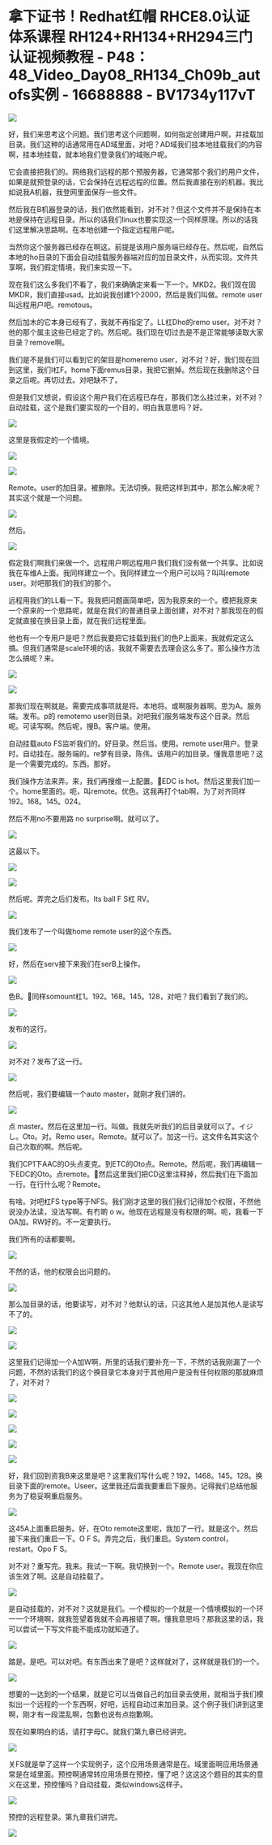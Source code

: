 # 拿下证书！Redhat红帽 RHCE8.0认证体系课程 RH124+RH134+RH294三门认证视频教程 - P48：48_Video_Day08_RH134_Ch09b_autofs实例 - 16688888 - BV1734y117vT

![](img/862006b843028bff871c8e68c16d98cb_0.png)

好，我们来思考这个问题。我们思考这个问题啊，如何指定创建用户啊，并挂载加目录。我们这种的话通常用在AD域里面，对吧？AD域我们挂本地挂载我们的内容啊，挂本地挂载，就本地我们登录我们的域账户呢。

它会直接把我们的。网络我们远程的那个预服务器，它通常那个我们的用户文件，如果是就预登录的话，它会保持在远程远程的位置。然后我直接在别的机器。我比如说我A机器，我登网里面保存一些文件。

然后我在B机器登录的话，我们依然能看到，对不对？但这个文件并不是保持在本地是保持在远程目录。所以的话我们linux也要实现这一个同样原理。所以的话我们这里解决思路啊。在本地创建一个指定远程用户呢。

当然你这个服务器已经存在啊这。前提是该用户服务端已经存在。然后呢，自然后本地的ho目录的下面会自动挂载服务器端对应的加目录文件，从而实现。文件共享啊，我们假定情境，我们来实现一下。

现在我们这么多我们不看了，我们来确确定来看一下一个。MKD2。我们现在固MKDR，我们直接usad。比如说我创建1个2000，然后是我们叫做。remote user叫远程用户吧。remotous。

然后加木的它本身已经有了，我就不再指定了。LL杠Dho的remo user。对不对？他的那个属主这些已经定了的。然后呢。我们现在切过去是不是正常能够读取大家目录？remove啊。

我们是不是我们可以看到它的架目是homeremo user，对不对？好，我们现在回到这里，我们I杠F。home下面remus目录，我把它删掉。然后现在我删除这个目录之后呢。再切过去。对吧缺不了。

但是我们又想说，假设这个用户我们在远程已存在，那我们怎么挂过来，对不对？自动挂载，这个是我们要实现的一个目的，明白我意思吗？好。



![](img/862006b843028bff871c8e68c16d98cb_2.png)

这里是我假定的一个情境。

![](img/862006b843028bff871c8e68c16d98cb_4.png)

![](img/862006b843028bff871c8e68c16d98cb_5.png)

Remote。user的加目录。被删除。无法切换。我把这样到其中，那怎么解决呢？其实这个就是一个问题。



![](img/862006b843028bff871c8e68c16d98cb_7.png)

然后。

![](img/862006b843028bff871c8e68c16d98cb_9.png)

假定我们啊我们来做一个。远程用户啊远程用户我们我们没有做一个共享。比如说我在车维A上面。我同样建立一个。我同样建立一个用户可以吗？叫叫remote user。对吧那我们的我们的那个。

远程用我们的LL看一下。我我把问题画简单吧，因为我原来的一个。模把我原来一个原来的一个思路呢，就是在我们的普通目录上面创建，对不对？那我现在的假定就直接在换目录上面，就在我们远程里面。

他也有一个专用户是吧？然后我要把它挂载到我们的色P上面来，我就假定这么搞。但我们通常是scale环境的话，我就不需要去去理会这么多了。那么操作方法怎么搞呢？来。



![](img/862006b843028bff871c8e68c16d98cb_11.png)

![](img/862006b843028bff871c8e68c16d98cb_12.png)

那我们现在啊就是。需要完成事项就是将。本地将。或啊服务器啊。思为A。服务端。发布。p的 remotemo user则目录。对吧我们服务端发布这个目录。然后呢。可读写啊。然后呢，搜B。客户端。使用。

自动挂载auto FS监听我们的。好目录。然后当。使用。remote user用户。登录时。自动挂在。服务端的。re梦有目录。陈伟。该用户的加目录。懂我意思吧？这是一个需要完成的。东西。那好。

我们操作方法来弄。来，我们再搜维一上配置。🎼EDC is hot。然后这里我们加一个。home里面的。呃，叫remote。优色。这我再打个tab啊，为了对齐同样192。168。145。024。

然后不用no不要用路 no surprise啊。就可以了。

![](img/862006b843028bff871c8e68c16d98cb_14.png)

这最以下。

![](img/862006b843028bff871c8e68c16d98cb_16.png)

![](img/862006b843028bff871c8e68c16d98cb_17.png)

然后呢。弄完之后们发布。Its ball F S杠 RV。

![](img/862006b843028bff871c8e68c16d98cb_19.png)

我们发布了一个叫做home remote user的这个东西。

![](img/862006b843028bff871c8e68c16d98cb_21.png)

好，然后在serv接下来我们在serB上操作。

![](img/862006b843028bff871c8e68c16d98cb_23.png)

色B。🎼同样somount杠1。192。168。145。128，对吧？我们看到了我们的。

![](img/862006b843028bff871c8e68c16d98cb_25.png)

发布的这行。

![](img/862006b843028bff871c8e68c16d98cb_27.png)

对不对？发布了这一行。

![](img/862006b843028bff871c8e68c16d98cb_29.png)

然后呢，我们要编辑一个auto master，就刚才我们讲的。

![](img/862006b843028bff871c8e68c16d98cb_31.png)

点 master。然后在这里加一行。叫做。我就先听我们的后目录就可以了。イジし。Oto。对。Remo user。Remote。就可以了。加这一行。这文件名其实这个自己次取的啊。然后呢。

我们CP1下AAC的O头点麦克。到ETC的Oto点。Remote。然后呢，我们再编辑一下EDC的Oto。点remote。🎼然后这里我们把CD这里注释掉，然后我们在下面加一行。在行什么呢？Remote。

有啥。对吧杠FS type等于NFS。我们刚才这里的我们我们记得加个权限，不然他说没办法读，没法写啊。有冇啲 o w。他现在远程是没有权限的啊。呃，我看一下OA加。RW好的。不一定要执行。

我们所有的话都要啊。

![](img/862006b843028bff871c8e68c16d98cb_33.png)

不然的话，他的权限会出问题的。

![](img/862006b843028bff871c8e68c16d98cb_35.png)

那么加目录的话，他要读写，对不对？他默认的话，只这其他人是加其他人是读写不了的。

![](img/862006b843028bff871c8e68c16d98cb_37.png)

![](img/862006b843028bff871c8e68c16d98cb_38.png)

这里我们记得加一个A加W啊，所里的话我们要补充一下，不然的话我刚漏了一个问题，不然的话我们的这个换目录它本身对于其他用户是没有任何权限的那就麻烦了，对不对？



![](img/862006b843028bff871c8e68c16d98cb_40.png)

![](img/862006b843028bff871c8e68c16d98cb_41.png)

![](img/862006b843028bff871c8e68c16d98cb_42.png)

![](img/862006b843028bff871c8e68c16d98cb_43.png)

![](img/862006b843028bff871c8e68c16d98cb_44.png)

好，我们回到资我B来这里是吧？这里我们写什么呢？192。1468。145。128。换目录下面的remote。Useer。这里我还后面我要重启下服务。记得我们总结他服务为了稳妥啊重启服务。



![](img/862006b843028bff871c8e68c16d98cb_46.png)

这45A上面重启服务。好，在Oto remote这里呢，我加了一行。就是这个。然后接下来我们重启一下。O F S。弄完之后，我们重启。System control， restart。Opo F S。

对不对？重写完。我来。我试一下啊。我切换到一个。Remote user。我现在你应该生效了啊。这是自动挂载了。



![](img/862006b843028bff871c8e68c16d98cb_48.png)

是自动挂载的，对不对？这就是我们。一个模拟的一个就是一个情境模拟的一个环一一个环境啊，就我签望着我就不会再报错了啊。懂我意思吗？那我这里的话，我可以尝试一下写文件能不能成功就知道了。



![](img/862006b843028bff871c8e68c16d98cb_50.png)

踏是。是吧。可以对吧。有东西出来了是吧？这样就对了，这样就是我们的一个。

![](img/862006b843028bff871c8e68c16d98cb_52.png)

想要的一达到的一个结果，就是它可以当做自己的加目录去使用，就相当于我们模拟出一个远程的一个东西啊，好吧，远程自动过来加目录。这个例子我们讲到这里啊，刚才有一段混乱啊，包歉也说有点抱歉啊。

现在如果明白的话，请打字母C。就我们第九章已经讲完。

![](img/862006b843028bff871c8e68c16d98cb_54.png)

关FS就是举了这样一个实现例子，这个应用场景通常是在。域里面啊应用场景通常是在域里面。预控啊通常转应用场景在预控，懂了吧？这这这个题目的其实的意义在这里，预控懂吗？自动挂载，类似windows这样子。



![](img/862006b843028bff871c8e68c16d98cb_56.png)

预控的远程登录。第九章我们讲完。

![](img/862006b843028bff871c8e68c16d98cb_58.png)